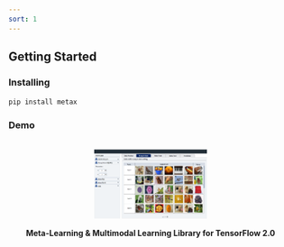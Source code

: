 ```yaml
---
sort: 1
---
```


## Getting Started

### Installing
```bash
pip install metax
```

### Demo

<p align="center">
    <br>
    <img src="https://raw.githubusercontent.com/DGU-AI-LAB/DGU-AI-LAB.github.io/master/images/demo.png" width="200">
    <br>
</p>
<p align="center"><strong>Meta-Learning & Multimodal Learning Library for TensorFlow 2.0</strong></p>
